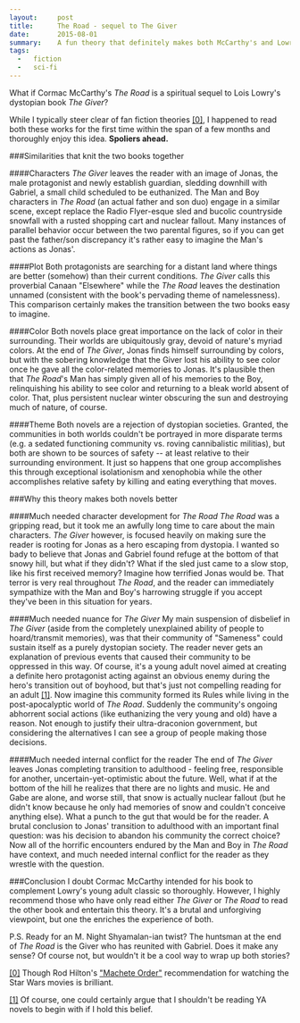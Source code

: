 ```yaml
---
layout:     post
title:      The Road - sequel to The Giver
date:       2015-08-01 
summary:    A fun theory that definitely makes both McCarthy's and Lowry's novels better
tags: 
  -   fiction 
  -   sci-fi 
---
```


What if Cormac McCarthy's _The Road_ is a spiritual sequel to Lois Lowry's dystopian book _The Giver_?

While I typically steer clear of fan fiction theories <a id="00" href="#01">[0]</a>, I happened to read both these works for the first time within the span of a few months and thoroughly enjoy this idea. __Spoliers ahead.__

###Similarities that knit the two books together

####Characters
_The Giver_ leaves the reader with an image of Jonas, the male protagonist and newly establish guardian, sledding downhill with Gabriel, a small child scheduled to be euthanized. The Man and Boy characters in _The Road_ (an actual father and son duo) engage in a similar scene, except replace the Radio Flyer-esque sled and bucolic countryside snowfall with a rusted shopping cart and nuclear fallout. Many instances of parallel behavior occur between the two parental figures, so if you can get past the father/son discrepancy it's rather easy to imagine the Man's actions as Jonas'. 

####Plot
Both protagonists are searching for a distant land where things are better (somehow) than their current conditions. _The Giver_  calls this proverbial Canaan "Elsewhere" while the _The Road_ leaves the destination unnamed (consistent with the book's pervading theme of namelessness). This comparison certainly makes the transition between the two books easy to imagine. 

####Color
Both novels place great importance on the lack of color in their surrounding. Their worlds are ubiquitously gray, devoid of nature's myriad colors. At the end of _The Giver_, Jonas finds himself surrounding by colors, but with the sobering knowledge that the Giver lost his ability to see color once he gave all the color-related memories to Jonas. It's plausible then that _The Road_'s Man has simply given all of his memories to the Boy, relinquishing his ability to see color and returning to a bleak world absent of color. That, plus persistent nuclear winter obscuring the sun and destroying much of nature, of course. 

####Theme
Both novels are a rejection of dystopian societies. Granted, the communities in both worlds couldn't be portrayed in more disparate terms (e.g. a sedated functioning community vs. roving cannibalistic militias), but both are shown to be sources of safety -- at least relative to their surrounding environment. It just so happens that one group accomplishes this through exceptional isolationism and xenophobia while the other accomplishes relative safety by killing and eating everything that moves. 

###Why this theory makes both novels better

####Much needed character development for _The Road_
_The Road_ was a gripping read, but it took me an awfully long time to care about the main characters. _The Giver_ however, is focused heavily on making sure the reader is rooting for Jonas as a hero escaping from dystopia. I wanted so bady to believe that Jonas and Gabriel found refuge at the bottom of that snowy hill, but what if they didn't? What if the sled just came to a slow stop, like his first received memory? Imagine how terrified Jonas would be. That terror is very real throughout _The Road_, and the reader can immediately sympathize with the Man and Boy's harrowing struggle if you accept they've been in this situation for years. 

####Much needed nuance for _The Giver_
My main suspension of disbelief in _The Giver_ (aside from the completely unexplained ability of people to hoard/transmit memories), was that their community of "Sameness" could sustain itself as a purely dystopian society. The reader never gets an explanation of previous events that caused their community to be oppressed in this way. Of course, it's a young adult novel aimed at creating a definite hero protagonist acting against an obvious enemy during the hero's transition out of boyhood, but that's just not  compelling reading for an adult <a id="10" href="#11">[1]</a>. Now imagine this community formed its Rules while living in the post-apocalyptic world of _The Road_. Suddenly the community's ongoing abhorrent social actions (like euthanizing the very young and old) have a reason. Not enough to justify their ultra-draconion government, but considering the alternatives I can see a group of people making those decisions.

####Much needed internal conflict for the reader
The end of _The Giver_ leaves Jonas completing transition to adulthood - feeling free, responsible for another, uncertain-yet-optimistic about the future. Well, what if at the bottom of the hill he realizes that there are no lights and music. He and Gabe are alone, and worse still, that snow is actually nuclear fallout (but he didn't know because he only had memories of snow and couldn't conceive anything else). What a punch to the gut that would be for the reader. A brutal conclusion to Jonas' transition to adulthood with an important final question: was his decision to abandon his community the correct choice? Now all of the horrific encounters endured by the Man and Boy in _The Road_ have context, and much needed internal conflict for the reader as they wrestle with the question.

###Conclusion
I doubt Cormac McCarthy intended for his book to complement Lowry's young adult classic so thoroughly. However, I highly recommend those who have only read either _The Giver_ or _The Road_ to read the other book and entertain this theory. It's a brutal and unforgiving viewpoint, but one the enriches the experience of both. 

P.S. Ready for an M. Night Shyamalan-ian twist? The huntsman at the end of _The Road_ is the Giver who has reunited with Gabriel. Does it make any sense? Of course not, but wouldn't it be a cool way to wrap up both stories? 

<a id="01" href="#00">[0]</a> Though Rod Hilton's ["Machete Order"](http://www.nomachetejuggling.com/2011/11/11/the-star-wars-saga-suggested-viewing-order/) recommendation for watching the Star Wars movies is brilliant.

<a id="11" href="#10">[1]</a> Of course, one could certainly argue that I shouldn't be reading YA novels to begin with if I hold this belief. 